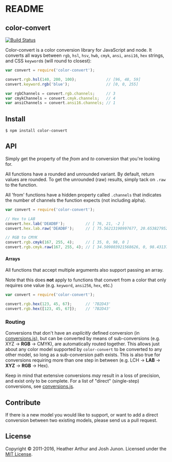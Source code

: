 # README

## color-convert

[![Build Status](https://travis-ci.org/Qix-/color-convert.svg?branch=master)](https://travis-ci.org/Qix-/color-convert)

Color-convert is a color conversion library for JavaScript and node. It converts all ways between `rgb`, `hsl`, `hsv`, `hwb`, `cmyk`, `ansi`, `ansi16`, `hex` strings, and CSS `keyword`s \(will round to closest\):

```javascript
var convert = require('color-convert');

convert.rgb.hsl(140, 200, 100);             // [96, 48, 59]
convert.keyword.rgb('blue');                // [0, 0, 255]

var rgbChannels = convert.rgb.channels;     // 3
var cmykChannels = convert.cmyk.channels;   // 4
var ansiChannels = convert.ansi16.channels; // 1
```

## Install

```text
$ npm install color-convert
```

## API

Simply get the property of the _from_ and _to_ conversion that you're looking for.

All functions have a rounded and unrounded variant. By default, return values are rounded. To get the unrounded \(raw\) results, simply tack on `.raw` to the function.

All 'from' functions have a hidden property called `.channels` that indicates the number of channels the function expects \(not including alpha\).

```javascript
var convert = require('color-convert');

// Hex to LAB
convert.hex.lab('DEADBF');         // [ 76, 21, -2 ]
convert.hex.lab.raw('DEADBF');     // [ 75.56213190997677, 20.653827952644754, -2.290532499330533 ]

// RGB to CMYK
convert.rgb.cmyk(167, 255, 4);     // [ 35, 0, 98, 0 ]
convert.rgb.cmyk.raw(167, 255, 4); // [ 34.509803921568626, 0, 98.43137254901961, 0 ]
```

#### Arrays

All functions that accept multiple arguments also support passing an array.

Note that this does **not** apply to functions that convert from a color that only requires one value \(e.g. `keyword`, `ansi256`, `hex`, etc.\)

```javascript
var convert = require('color-convert');

convert.rgb.hex(123, 45, 67);      // '7B2D43'
convert.rgb.hex([123, 45, 67]);    // '7B2D43'
```

### Routing

Conversions that don't have an _explicitly_ defined conversion \(in [conversions.js](https://github.com/bgoonz/Knowledge-Bank/tree/d157cab4a536be397d8f7d36c79f7d69d282500a/ARCHIVE/BenchBnB/node_modules/color-convert/conversions.js)\), but can be converted by means of sub-conversions \(e.g. XYZ -&gt; **RGB** -&gt; CMYK\), are automatically routed together. This allows just about any color model supported by `color-convert` to be converted to any other model, so long as a sub-conversion path exists. This is also true for conversions requiring more than one step in between \(e.g. LCH -&gt; **LAB** -&gt; **XYZ** -&gt; **RGB** -&gt; Hex\).

Keep in mind that extensive conversions _may_ result in a loss of precision, and exist only to be complete. For a list of "direct" \(single-step\) conversions, see [conversions.js](https://github.com/bgoonz/Knowledge-Bank/tree/d157cab4a536be397d8f7d36c79f7d69d282500a/ARCHIVE/BenchBnB/node_modules/color-convert/conversions.js).

## Contribute

If there is a new model you would like to support, or want to add a direct conversion between two existing models, please send us a pull request.

## License

Copyright © 2011-2016, Heather Arthur and Josh Junon. Licensed under the [MIT License](https://github.com/bgoonz/Knowledge-Bank/tree/d157cab4a536be397d8f7d36c79f7d69d282500a/ARCHIVE/BenchBnB/node_modules/color-convert/LICENSE/README.md).

